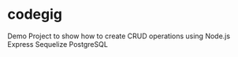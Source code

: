 # codegig
Demo Project to show how to create CRUD operations using 
Node.js
Express
Sequelize
PostgreSQL